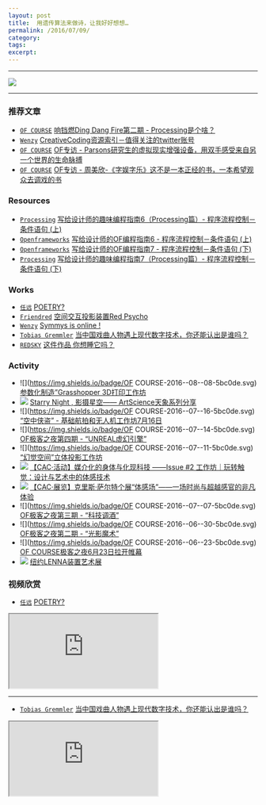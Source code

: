 ```yaml
---
layout: post
title:  用遗传算法来做诗，让我好好想想…
permalink: /2016/07/09/
category: 
tags: 
excerpt:
---
```


---

[![](http://yuanren.cc/wp-content/uploads/2016/07/POETRY%C2%B3_Cover.png)](http://yuanren.cc/poetry3/)

---

### 推荐文章

* [`OF COURSE`](http://www.ofcourse.io) [响铛燃Ding Dang Fire第二期 - Processing是个啥？](http://mp.weixin.qq.com/s?__biz=MzA4NTc5MDU5OQ==&mid=2665093619&idx=1&sn=7924766222e71840143682aae9240d83&scene=0#wechat_redirect)
* [`Wenzy`](http://weibo.com/wenziyang) [CreativeCoding资源索引－值得关注的twitter账号](http://mp.weixin.qq.com/s?__biz=MzA5OTgyMDk3Mg==&mid=2651224959&idx=1&sn=ebd7597e598db31cb6c8e7f4cb84bd09&scene=0#wechat_redirect)
* [`OF COURSE`](http://www.ofcourse.io) [OF专访 - Parsons研究生的虚拟现实增强设备，用双手感受来自另一个世界的生命脉搏](https://mp.weixin.qq.com/s?__biz=MzA4NTc5MDU5OQ==&mid=2665093356&idx=1&sn=9512a92790f5278bc7c810c56b9bec53&scene=0&key=77421cf58af4a653ff5e2c267470efeb13d72cb740d9d7aa3f141c79315193b25af184e664c450f9e15510b95815d4ac&ascene=7&uin=MjgyOTM3MDA4MA%3D%3D&devicetype=iPhone+OS9.3.2&version=16031610&nettype=WIFI&fontScale=94&pass_ticket=hG%2FdR1hhI7%2B%2FESCVhiXcitfKUu0SMvWdzzxSoie4rPWxktqGmyabIT1UioE6M%2FA1)
* [`OF COURSE`](http://www.ofcourse.io) [OF专访 - 周美欣-《字娱字乐》这不是一本正经的书，一本希望观众去调戏的书](https://mp.weixin.qq.com/s?__biz=MzA4NTc5MDU5OQ==&mid=2665093503&idx=1&sn=a581ff81eb562653b73b4f833b0df023&scene=0&key=77421cf58af4a653cc20117977a6aac528f6487a21ac89bf6e9a10423d4a840b6b59fcab0f324bc7482141d0472e3400&ascene=7&uin=MjgyOTM3MDA4MA%3D%3D&devicetype=iPhone+OS9.3.2&version=16031610&nettype=WIFI&fontScale=94&pass_ticket=hG%2FdR1hhI7%2B%2FESCVhiXcitfKUu0SMvWdzzxSoie4rPWxktqGmyabIT1UioE6M%2FA1)

### Resources

* [`Processing`](http://inerd.cc/resource/#processing) [写给设计师的趣味编程指南6（Processing篇）- 程序流程控制－条件语句 (上)](http://mp.weixin.qq.com/s?__biz=MzA5OTgyMDk3Mg==&mid=2651224955&idx=1&sn=aa08f7bb0ab97fad8c34a3b1b478049a&scene=0#wechat_redirect)
* [`Openframeworks`](http://inerd.cc/resource/#openframeworks) [写给设计师的OF编程指南6 - 程序流程控制－条件语句 (上)](http://mp.weixin.qq.com/s?__biz=MzA5OTgyMDk3Mg==&mid=2651224955&idx=2&sn=22ad63289e0cc5399192bd433f268180&scene=0)
* [`Openframeworks`](http://inerd.cc/resource/#openframeworks) [写给设计师的OF编程指南7 - 程序流程控制－条件语句 (下)](http://mp.weixin.qq.com/s?__biz=MzA5OTgyMDk3Mg==&mid=2651225094&idx=2&sn=2a3606bc5bb4f80a7a30795205e6f17f&scene=0#wechat_redirect)
* [`Processing`](http://inerd.cc/resource/#processing) [写给设计师的趣味编程指南7（Processing篇）- 程序流程控制－条件语句 (下)](http://mp.weixin.qq.com/s?__biz=MzA5OTgyMDk3Mg==&mid=2651225094&idx=1&sn=5f55033fd8127f328332c07f667835d4&scene=0#wechat_redirect)


### Works

* [`任远`](http://yuanren.cc) [POETRY?](http://yuanren.cc/poetry3/?from=timeline&isappinstalled=0)
* [`Friendred`](http://www.zcool.com.cn/u/1889227) [空间交互投影装置Red Psycho](http://www.zcool.com.cn/work/ZMTY4Mzc4NzI=/1.html)
* [`Wenzy`](http://weibo.com/wenziyang) [Symmys is online !](https://mp.weixin.qq.com/s?__biz=MzA5OTgyMDk3Mg==&mid=2651225004&idx=1&sn=21a06e737d45d886d80886d7555bf04c&scene=0&key=77421cf58af4a65358bcf4c23515439f68a93a19155e8ef08ab62cf28f3de50888dd7a91d98eff659b54cfb16a28287a&ascene=7&uin=MjgyOTM3MDA4MA%3D%3D&devicetype=iPhone+OS9.3.2&version=16031610&nettype=WIFI&fontScale=94&pass_ticket=hG%2FdR1hhI7%2B%2FESCVhiXcitfKUu0SMvWdzzxSoie4rPWxktqGmyabIT1UioE6M%2FA1)
* [`Tobias Gremmler`](http://www.syncon-d.com) [当中国戏曲人物遇上现代数字技术，你还能认出是谁吗？](https://mp.weixin.qq.com/s?__biz=MzA3NDY1NDcyMw==&mid=2651478956&idx=1&sn=fe3c26bff77e008f91323b66b69f10e6&scene=0&key=77421cf58af4a653408079a950f7a2960510560f9dbd240d0d4cd89ab018bdb9d4f7e75cb048ef99585d7a2f3ebe9673&ascene=7&uin=MjgyOTM3MDA4MA%3D%3D&devicetype=iPhone+OS9.3.2&version=16031610&nettype=WIFI&fontScale=94&pass_ticket=hG%2FdR1hhI7%2B%2FESCVhiXcitfKUu0SMvWdzzxSoie4rPWxktqGmyabIT1UioE6M%2FA1)
* [`REDSKY`](http://www.redskyhci.com) [这件作品 你想睡它吗？](https://mp.weixin.qq.com/s?__biz=MzA3NDY1NDcyMw==&mid=2651478968&idx=1&sn=a0b2643775a78825d0a149885d0be878&scene=0&key=77421cf58af4a65307976475a7adc0766825d4568387a0805f793159b35b98bc8083093eefdec526a2e613e506216968&ascene=7&uin=MjgyOTM3MDA4MA%3D%3D&devicetype=iPhone+OS9.3.2&version=16031610&nettype=WIFI&fontScale=94&pass_ticket=hG%2FdR1hhI7%2B%2FESCVhiXcitfKUu0SMvWdzzxSoie4rPWxktqGmyabIT1UioE6M%2FA1)

### Activity

* ![](https://img.shields.io/badge/OF COURSE-2016--08--08-5bc0de.svg) [参数化制造”Grasshopper 3D打印工作坊](http://mp.weixin.qq.com/s?__biz=MzA4NTc5MDU5OQ==&mid=2665093520&idx=6&sn=60f56eb946d5ded4f6a870f3870f4c7a&scene=0#wechat_redirect)
* ![](https://img.shields.io/badge/Make+-2016--07--17-5bc0de.svg) [Starry Night , 影摄星空—— ArtScience天象系列分享](http://mp.weixin.qq.com/s?__biz=MjM5NTM2MDUwNA==&mid=2653383725&idx=1&sn=72be2c6551e9e231e5b9e9e8b9360f9b&scene=0#wechat_redirect)
* ![](https://img.shields.io/badge/OF COURSE-2016--07--16-5bc0de.svg) [“空中侠盗” - 基础航拍和无人机工作坊7月16日](http://mp.weixin.qq.com/s?__biz=MzA4NTc5MDU5OQ==&mid=2665093313&idx=3&sn=3379721892e3766e49f347d041d96044&scene=0)
* ![](https://img.shields.io/badge/OF COURSE-2016--07--14-5bc0de.svg) [OF极客之夜第四期 - “UNREAL虚幻引擎”](https://mp.weixin.qq.com/s?__biz=MzA4NTc5MDU5OQ==&mid=2665093740&idx=1&sn=af49971ead1cce6982b29f2f6b6affd0&scene=0&key=77421cf58af4a653596a8df32758120a71d92f3fe768c9bda37396276b451a958adc7f2048d1fd9c4f11bdda18eed0dc&ascene=7&uin=MjgyOTM3MDA4MA%3D%3D&devicetype=iPhone+OS9.3.2&version=16031610&nettype=WIFI&fontScale=94&pass_ticket=hG%2FdR1hhI7%2B%2FESCVhiXcitfKUu0SMvWdzzxSoie4rPWxktqGmyabIT1UioE6M%2FA1)
* ![](https://img.shields.io/badge/OF COURSE-2016--07--11-5bc0de.svg) [“幻觉空间”立体投影工作坊](http://mp.weixin.qq.com/s?__biz=MzA4NTc5MDU5OQ==&mid=2665093542&idx=2&sn=d496f33d414f7cbc38f6b2037f7d7942&scene=0#wechat_redirect)
* ![](https://img.shields.io/badge/CAC-2016--07--10-5bc0de.svg) [【CAC·活动】媒介化的身体与化现科技 ——Issue #2 工作坊｜玩转触觉：设计与艺术中的体感技术](http://mp.weixin.qq.com/s?__biz=MjM5NzU4NDM5NA==&mid=2650756028&idx=1&sn=be7f5a66919f2ea59fc1ae2da9fa283c&scene=0#wechat_redirect)
* ![](https://img.shields.io/badge/CAC-2016--07--09-97CA00.svg) [【CAC·展览】克里斯·萨尔特个展“体感场”——一场时尚与超越感官的非凡体验](https://mp.weixin.qq.com/s?__biz=MjM5NzU4NDM5NA==&mid=2650755923&idx=1&sn=006eb6a92fb6d8ca3dcead9f4cc41451&scene=0&key=77421cf58af4a65357f096373ee62b9afb9e82954e852d1d78ca690b6393f17586204ce45c64b73b808fa1013434fd92&ascene=7&uin=MjgyOTM3MDA4MA%3D%3D&devicetype=iPhone+OS9.3.2&version=16031610&nettype=WIFI&fontScale=94&pass_ticket=hG%2FdR1hhI7%2B%2FESCVhiXcitfKUu0SMvWdzzxSoie4rPWxktqGmyabIT1UioE6M%2FA1)
* ![](https://img.shields.io/badge/OF COURSE-2016--07--07-5bc0de.svg) [OF极客之夜第三期 - “科技调酒”](http://mp.weixin.qq.com/s?__biz=MzA4NTc5MDU5OQ==&mid=2665093542&idx=1&sn=319d88811cee46d835356ac10f20d7ab&scene=0#wechat_redirect)
* ![](https://img.shields.io/badge/OF COURSE-2016--06--30-5bc0de.svg) [OF极客之夜第二期 - “光影魔术”](https://mp.weixin.qq.com/s?__biz=MzA4NTc5MDU5OQ==&mid=2665093516&idx=1&sn=d8155b5dd880fa8cfca4f6f58d86eaa6&scene=0&key=77421cf58af4a653749f975fe825f84ebcea7246b5c7edb27acca07f1d9e6e683cce9b02836251dfbbf4e66c3d70ae6c&ascene=7&uin=MjgyOTM3MDA4MA%3D%3D&devicetype=iPhone+OS9.3.2&version=16031610&nettype=WIFI&fontScale=94&pass_ticket=hG%2FdR1hhI7%2B%2FESCVhiXcitfKUu0SMvWdzzxSoie4rPWxktqGmyabIT1UioE6M%2FA1)
* ![](https://img.shields.io/badge/OF COURSE-2016--06--23-5bc0de.svg) [OF COURSE极客之夜6月23日拉开帷幕](http://mp.weixin.qq.com/s?__biz=MzA4NTc5MDU5OQ==&mid=2665093399&idx=1&sn=218ae0e7ccfe23cc9f0ca80027d997af&scene=0#wechat_redirect)
* ![](https://img.shields.io/badge/汪洋-2016--06--16-97CA00.svg) [纽约LENNA装置艺术展](http://mp.weixin.qq.com/s?__biz=MzA4NTc5MDU5OQ==&mid=2665093313&idx=2&sn=a826b21ed7e3bfb36006712c11979305&scene=0)

### 视频欣赏

* [`任远`](http://yuanren.cc) [POETRY?](http://yuanren.cc/poetry3/?from=timeline&isappinstalled=0)

<div class="embed-responsive embed-responsive-16by9">
    <iframe class="embed-responsive-item" src="http://player.youku.com/embed/XMTY0MTE3NTEwOA==" allowtransparency="true" allowfullscreen="true"></iframe>
</div>

---

* [`Tobias Gremmler`](http://www.syncon-d.com) [当中国戏曲人物遇上现代数字技术，你还能认出是谁吗？](https://mp.weixin.qq.com/s?__biz=MzA3NDY1NDcyMw==&mid=2651478956&idx=1&sn=fe3c26bff77e008f91323b66b69f10e6&scene=0&key=77421cf58af4a653408079a950f7a2960510560f9dbd240d0d4cd89ab018bdb9d4f7e75cb048ef99585d7a2f3ebe9673&ascene=7&uin=MjgyOTM3MDA4MA%3D%3D&devicetype=iPhone+OS9.3.2&version=16031610&nettype=WIFI&fontScale=94&pass_ticket=hG%2FdR1hhI7%2B%2FESCVhiXcitfKUu0SMvWdzzxSoie4rPWxktqGmyabIT1UioE6M%2FA1)

<div class="embed-responsive embed-responsive-16by9">
    <iframe class="embed-responsive-item" src="http://v.qq.com/iframe/player.html?vid=w0311xbh9x9&tiny=0&auto=0" allowtransparency="true" allowfullscreen="true"></iframe>
</div>